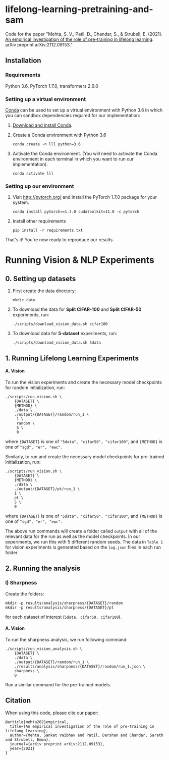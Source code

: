 # lifelong-learning-pretraining-and-sam

Code for the paper "Mehta, S. V., Patil, D., Chandar, S., & Strubell, E. (2021). [An empirical investigation of the role of pre-training in lifelong learning](https://arxiv.org/abs/2112.09153). arXiv preprint arXiv:2112.09153."
 
## Installation

### Requirements
Python 3.6, PyTorch 1.7.0, transformers 2.9.0


### Setting up a virtual environment

[Conda](https://conda.io/) can be used to set up a virtual environment
with Python 3.6 in which you can
sandbox dependencies required for our implementation:

1.  [Download and install Conda](https://conda.io/docs/download.html).

2.  Create a Conda environment with Python 3.6

    ```
    conda create -n lll python=3.6
    ```

3.  Activate the Conda environment.  (You will need to activate the Conda environment in each terminal in which you want to run our implementation).

    ```
    conda activate lll
    ```

### Setting up our environment

1. Visit http://pytorch.org/ and install the PyTorch 1.7.0 package for your system.

    ```
    conda install pytorch==1.7.0 cudatoolkit=11.0 -c pytorch
    ```

2. Install other requirements

   ```
   pip install -r requirements.txt
   ```

That's it! You're now ready to reproduce our results.

# Running Vision & NLP Experiments

## 0. Setting up datasets

1. First create the data directory:
    ```
    mkdir data
    ```
2. To download the data for <b>Split CIFAR-100</b> and <b>Split CIFAR-50</b> experiments, run:
    ```
    ./scripts/download_vision_data.sh cifar100
    ```
3. To download data for <b>5-dataset</b> experiments, run:
    ```
    ./scripts/download_vision_data.sh 5data
    ```
 
## 1. Running Lifelong Learning Experiments

#### A. Vision

To run the vision experiments and create the necessary model checkpoints for random initialization, run:
```
./scripts/run_vision.sh \ 
    {DATASET} \ 
    {METHOD} \
    ./data \
    ./output/{DATASET}/random/run_1 \
     1 \
     random \
     5 \
     0
```
where `{DATASET}` is one of `"5data", "cifar50", "cifar100"`, and `{METHOD}` is 
one of `"sgd", "er", "ewc"`.

Similarly, to run and create the necessary model checkpoints for pre-trained initialization, run:
```
./scripts/run_vision.sh \
    {DATASET} \
    {METHOD} \
    ./data \
    ./output/{DATASET}/pt/run_1 \
    1 \
    pt \
    5 \
    0
```
where `{DATASET}` is one of `"5data", "cifar50", "cifar100"`, and `{METHOD}` is 
one of `"sgd", "er", "ewc"`.

The above run commands will create a folder called `output` with all of the relevant data for the 
run as well as the model checkpoints. In our experiments, we run this with 5 different random seeds. The data in `Table 1` for vision experiments is generated based on the `log.json` files in each run folder.

## 2. Running the analysis

### I) Sharpness
Create the folders:
```
mkdir -p results/analysis/sharpness/{DATASET}/random
mkdir -p results/analysis/sharpness/{DATASET}/pt
```
for each dataset of interest (`5data, cifar50, cifar100`).

#### A. Vision

To run the sharpness analysis, we run following command:
```
./scripts/run_vision_analysis.sh \
    {DATASET} \
    ./data \
    ./output/{DATASET}/random/run_1 \
    ./results/analysis/sharpness/{DATASET}/random/run_1.json \
    sharpness \
    0
```

Run a similar command for the pre-trained models.

## Citation
When using this code, please cite our paper:
```
@article{mehta2021empirical,
  title={An empirical investigation of the role of pre-training in lifelong learning},
  author={Mehta, Sanket Vaibhav and Patil, Darshan and Chandar, Sarath and Strubell, Emma},
  journal={arXiv preprint arXiv:2112.09153},
  year={2021}
}
```